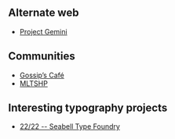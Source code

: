 ## Alternate web

- [Project Gemini](https://gemini.circumlunar.space)



## Communities

- [Gossip’s Café](https://gossips.cafe/)
- [MLTSHP](https://mltshp.com/)


## Interesting typography projects

- [22/22 -- Seabell Type Foundry](https://2222.seabellfoundry.com/)